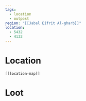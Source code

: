 ```yaml
---
tags:
  - location
  - outpost
region: "[[Jabal Eifrit Al-gharb]]"
location:
  - 5432
  - 4132
---
```

# Location
```meta-bind-embed
[[location-map]]
```
# Loot
